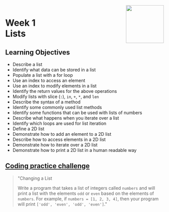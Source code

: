 <a href="../">
  <img src="/img/Python_Basic_Structures_Lists,_Strings,_and_Files_logo.avif" width="120" align="right">
</a>

# Week 1 <br> Lists

## Learning Objectives
- Describe a list
- Identify what data can be stored in a list
- Populate a list with a for loop
- Use an index to access an element
- Use an index to modify elements in a list
- Identify the return values for the above operations
- Modify lists with slice (`:`), `in`, `+`, `*`, and `len`
- Describe the syntax of a method
- Identify some commonly used list methods
- Identify some functions that can be used with lists of numbers
- Describe what happens when you iterate over a list
- Identify which loops are used for list iteration
- Define a 2D list
- Demonstrate how to add an element to a 2D list
- Describe how to access elements in a 2D list
- Demonstrate how to iterate over a 2D list
- Demonstrate how to print a 2D list in a human readable way

## [Coding practice challenge](./lab_challenge.py)

>"Changing a List
>
>Write a program that takes a list of integers called `numbers` and will print a list with the elements `odd` or `even` based on the elements of `numbers`. For example, if `numbers = [1, 2, 3, 4]`, then your program will print `['odd', 'even', 'odd', 'even']`."

